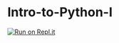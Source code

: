 # Intro-to-Python-I

[![Run on Repl.it](https://repl.it/badge/github/cwilson-cra/Intro-to-Python-I)](https://repl.it/github/cwilson-cra/Intro-to-Python-I)